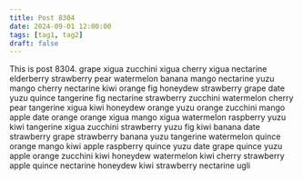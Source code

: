 ```yaml
---
title: Post 8304
date: 2024-09-01 12:00:00
tags: [tag1, tag2]
draft: false
---
```

This is post 8304.
grape
xigua
zucchini
xigua
cherry
xigua
nectarine
elderberry
strawberry
pear
watermelon
banana
mango
nectarine
yuzu
mango
cherry
nectarine
kiwi
orange
fig
honeydew
strawberry
grape
date
yuzu
quince
tangerine
fig
nectarine
strawberry
zucchini
watermelon
cherry
pear
tangerine
xigua
kiwi
honeydew
orange
yuzu
orange
zucchini
mango
apple
date
orange
orange
xigua
mango
xigua
watermelon
raspberry
yuzu
kiwi
tangerine
xigua
zucchini
strawberry
yuzu
fig
kiwi
banana
date
strawberry
grape
strawberry
banana
yuzu
tangerine
watermelon
quince
orange
mango
kiwi
apple
raspberry
quince
yuzu
date
grape
quince
yuzu
apple
orange
zucchini
kiwi
honeydew
watermelon
kiwi
cherry
strawberry
apple
quince
nectarine
honeydew
kiwi
strawberry
nectarine
ugli
